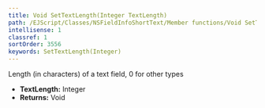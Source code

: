 ```yaml
---
title: Void SetTextLength(Integer TextLength)
path: /EJScript/Classes/NSFieldInfoShortText/Member functions/Void SetTextLength(Integer p_0)
intellisense: 1
classref: 1
sortOrder: 3556
keywords: SetTextLength(Integer)
---
```



Length (in characters) of a text field, 0 for other types



* **TextLength:** Integer
* **Returns:** Void



